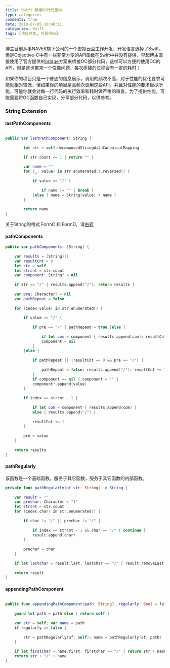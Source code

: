 ```yaml
---
title: Swift 桥接OC代码重构
type: categories
comments: true
date: 2018-07-05 10:48:11
categories: Swift
tags: [代码共享, 片段代码]
---
```


博主目前从事NAVER旗下公司的一个虚拟云盘工作开发，开发语言选择了Swift，但是Objective-C中有一些非常方便的API函数在Swift中并没有提供，早起博主直接使用了官方提供的[bridge](https://stackoverflow.com/questions/24002369/how-to-call-objective-c-code-from-swift)方案来桥接OC部分代码，这样可以方便的使用OC的API，但是这也带来一个性能问题，每次桥接的过程会有一定的耗时；

如果你的项目只是一个普通的信息展示，调用的频次不高，对于性能的优化要求可能就相对较低，但如果你的项目是高频次调用这些API，<!--more-->并且对性能的要求极尽所能，可能你就会对每一行代码的执行效率和耗时做严格的审查，为了提供性能，可能需要将OC函数自己实现，分享部分代码，以供参考。

### String Extension

#### lastPathComponents
```Swift

public var lastPathComponent: String {
        
        let str = self.decomposedStringWithCanonicalMapping
        
        if str.count <= 1 { return "" }
        
        var name = ""
        for (_, value) in str.enumerated().reversed() {
            
            if value == "/" {
                
                if name != "" { break }
            }else { name = String(value) + name }
        }
        
        return name
}

```
关于String的格式 FormC 和 FormD，请[右转](http://www.kobeluo.com/TECH/2018/11/05/StringEncode/)

#### pathComponents
```Swift
public var pathComponents: [String] {
		
    var results = [String]()
    var resultCnt = 0
    let str = self
    let strcnt = str.count
    var component: String? = nil
    
    if str == "/" { results.append("/"); return results }
    
    var pre: Character? = nil
    var pathRepeat = false
    
    for (index,value) in str.enumerated() {
        
        if value == "/" {
            
            if pre == "/" { pathRepeat = true }else {
                
                if let com = component { results.append(com); resultCnt += 1 }
                component = nil
            }
        }else {
            
            if pathRepeat || (resultCnt == 0 && pre == "/") {
                
                pathRepeat = false; results.append("/"); resultCnt += 1
            }
            if component == nil { component = "" }
            component?.append(value)
        }
        
        if index == strcnt - 1 {
            
            if let com = component { results.append(com) }
            else { results.append("/") }
            
            resultCnt += 1
        }
        
        pre = value
    }
    
    return results
}
```

#### pathRegularly 
该函数是一个基础函数，服务于其它函数，服务于其它函数的内部函数。
```Swift
private func pathRegularly(of str: String) -> String {
    
    var result = ""
    var prechar: Character = "1"
    let strcnt = str.count
    for (index,char) in str.enumerated() {
        
        if char != "/" || prechar != "/" {
            
            if index == strcnt - 1 && char == "/" { continue }
            result.append(char)
        }
        
        prechar = char
    }
    
    if let lastchar = result.last, lastchar == "/" { result.removeLast() }
    
    return result
}
```

#### appendingPathComponent
```Swift

public func appendingPathComponent(path: String?, regularly: Bool = false) -> String {
	
	guard let path = path else { return self }
    
    var str = self; var name = path
    if regularly == false {
        
        str = pathRegularly(of: self); name = pathRegularly(of: path)
    }
    
    if let firstchar = name.first, firstchar == "/" { return str + name }
	return str + "/" + name
}

```
